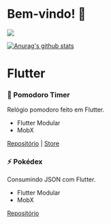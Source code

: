 # Bem-vindo! 👋

[![](https://img.shields.io/badge/Change%20to-English-brightgreen)](https://github.com/mateushvenancio)

[![Anurag's github stats](https://github-readme-stats.vercel.app/api?username=mateushvenancio&show_icons=true&theme=radical)](https://github.com/mateushvenancio/)

# Flutter

### 🍅 Pomodoro Timer
Relógio pomodoro feito em Flutter.
- Flutter Modular
- MobX

[Repositório](https://github.com/mateushvenancio/pomodoro_timer) |
[Store](https://play.google.com/store/apps/details?id=br.com.mateusvenancio.pomodoro_timer)


### ⚡ Pokédex
Consumindo JSON com Flutter.
- Flutter Modular
- MobX

[Repositório](https://github.com/mateushvenancio/pokedex)




<!--
**mateushvenancio/mateushvenancio** is a ✨ _special_ ✨ repository because its `README.md` (this file) appears on your GitHub profile.

Here are some ideas to get you started:

- 🔭 I’m currently working on ...
- 🌱 I’m currently learning ...
- 👯 I’m looking to collaborate on ...
- 🤔 I’m looking for help with ...
- 💬 Ask me about ...
- 📫 How to reach me: ...
- 😄 Pronouns: ...
- ⚡ Fun fact: ...
-->
